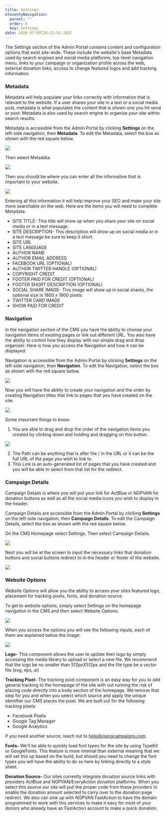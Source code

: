 ```yaml
---
title: Settings
eleventyNavigation:
  parent: ""
  order: 0
  key: Settings
date: 2020-07-09T20:12:53.185Z
---
```

The Settings section of the Admin Portal contains content and configuration options that exist site-wide. These include the website's base Metadata used by search engines and social media platforms, top-level navigation menu, links to your campaign or organization profile across the web, external donation links, access to change featured logos and add tracking information.

### Metadata

Metadata will help populate your links correctly with information that is relevant to the website. If a user shares your site in a text or a social media post, metadata is what populates the content that is shown one you hit send or post. Metadata is also used by search engine to organize your site within search results.

Metadata is accessible from the Admin Portal by clicking **Settings** on the left-side navigation, then **Metadata**. To edit the Metadata, select the box as shown with the red square below.

![](/img/uploads/content_manager-9-.png)

Then select Metadata.

![](/img/uploads/content_manager-10-.png)

Then you should be where you can enter all the information that is important to your website.

![](/img/uploads/screen-shot-2020-07-20-at-4.29.29-pm.png)

Entering all this information it will help improve your SEO and make your site more searchable on the web. Here are the items you will need to complete Metadata:

* SITE TITLE- This title will show up when you share your site on social media or in a text message. 
* SITE DESCRIPTION- This description will show up on social media or in a text message be sure to keep it short. 
* SITE URL
* SITE LANGUAGE
* AUTHOR NAME
* AUTHOR EMAIL ADDRESS
* FACEBOOK URL (OPTIONAL)
* AUTHOR TWITTER HANDLE (OPTIONAL)
* COPYRIGHT CREDIT 
* FOOTER PAID FOR CREDIT (OPTIONAL)
* FOOTER SHORT DESCRIPTION (OPTIONAL)
* SOCIAL SHARE IMAGE- This image will show up in social shares, the optional size is 1800 x 1800 pixels
* TWITTER CARD IMAGE
* SHOW PAID FOR CREDIT

### Navigation

In the navigation section of the CMS you have the ability to choose your navigation items of existing pages or link out different URL. You also have the ability to control how they display with our simple drag and drop organizer. Here is how you access the Navigation and how it can be displayed:

Navigation is accessible from the Admin Portal by clicking **Settings** on the left-side navigation, then **Navigation**. To edit the Navigation, select the box as shown with the red square below.

![](/img/uploads/content_manager-11-.png)

Now you will have the ability to create your navigation and the order by creating Navigation titles that link to pages that you have created on the site. 

![](/img/uploads/screen-shot-2020-07-20-at-4.44.14-pm.png)

Some important things to know:

1. You are able to drag and drop the order of the navigation items you created by clicking down and holding and dragging on this button.

![](/img/uploads/screen-shot-2020-07-20-at-4.45.28-pm.png)

2. The Path can be anything that is after the / in the URL or it can be the full URL of the page you wish to link to.
3. This Link is an auto-generated list of pages that you have created and you will be able to select from that list for the redirect. 

### Campaign Details

Campaign Details is where you will put your link for ActBlue or NGPVAN for donation buttons as well as all the social media icons you wish to display in the header. 

Campaign Details are accessible from the Admin Portal by clicking **Settings** on the left-side navigation, then **Campaign Details**. To edit the Campaign Details, select the box as shown with the red square below.

On the CMS Homepage select Settings. Then select Campaign Details.

![](/img/uploads/content_manager-12-.png)

Next you will be at the screen to input the necessary links that donation buttons and social buttons redirect to in the header or footer of the website. 

![](/img/uploads/content_manager-13-.png)

### **Website Options**

Website Options will allow you the ability to access your sites featured logo, placement for tracking pixels, fonts, and donation source. 

To get to website options, simply select Settings on the homepage navigation in the CMS and then select Website Options. 

![](/img/uploads/content-manager-1-websiteoptions.png)

When you access the options you will see the following inputs, each of them are explained below the image:

![](/img/uploads/content-manager-websiteoptions-inside-.png)

**Logo-** This component allows the user to update their logo by simply accessing the media library to upload or select a new file. We recommend that the logo be no smaller than 512pxX512px and the file type be a vector file (svg, eps, ai)

**Tracking Pixel-** The tracking pixel component is an easy way for you to add general tracking to the homepage of the site with out running the risk of placing code directly into a body section of the homepage. We remove that step for you and when you select which source and apply the unique identifier our CMS places the pixel. We are built out for the following tracking pixels:

* Facebook Pixels
* Google Tag Manager
* Google Analytics

If you need another source, reach out to help@risingcampaigns.com. 

**Fonts-** We'll be able to quickly load font types for the site by using TypeKit or GoogleFonts. This feature is more internal than external meaning that we will set this up based on the build, but should you need to change the font types you will have the ability to do so here by linking directly to a style sheet. 

**Donation Source-** Our sites currently integrate donation source links with providers ActBlue and NGPVAN/EveryAction donation platforms. When you select this source our site will pull the proper code from these providers to enable the donation amount selected to carry over to the donation page redirect. We also can sink up with NGPVAN FastAction to have the domain programmed to work with this services to make it easy for most of your donors who already have an FastAction account to make a quick donation.